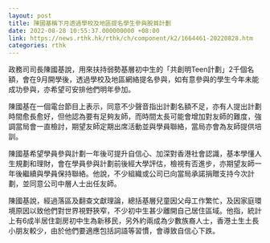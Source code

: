 ```yaml
---
layout: post
title: 陳國基稱下月透過學校及地區提名學生參與脫貧計劃
date: 2022-08-28 10:55:37.000000000 +08:00
link: https://news.rthk.hk/rthk/ch/component/k2/1664461-20220828.htm
categories: rthk
---
```


政務司司長陳國基說，用來扶持弱勢基層初中生的「共創明Teen計劃」2千個名額，會在9月開學後，透過學校及地區網絡提名參與，如有意參與的學生今年未能成功參與，亦希望可安排他們明年參加。

陳國基在一個電台節目上表示，同意不少聲音指出計劃名額不足，亦有人提出計劃時間愈長愈好，但他認為要有足夠友師，而時間太長可能會增加對友師的難度，強調當局會一直檢討，期望友師定期出席活動並與學員聯絡，當局亦會為友師提供培訓。

陳國基希望學員參與計劃一年後可提升自信心、加深對香港社會認識，基本學懂人生規劃和理財，會在學員參與計劃前後經大學評估，檢視有否進步，亦期望友師一年後繼續與學員保持聯絡。他說，不少組織或公司已向當局承諾捐贈支持今次計劃，並同意公司中層人士出任友師。

陳國基說，經過落區及翻查文獻理論，總括基層兒童因父母工作繁忙，及因家庭環境原因以致他們對世界視野狹窄，不少初中生甚少離開自己居住區域。他指，統計上有6成半居住劏房初中生為新移民，另外約兩成為少數族裔人士，香港土生土長小朋友較少，由於他們要適應包括詞語等習慣，會導致自信心下跌。
